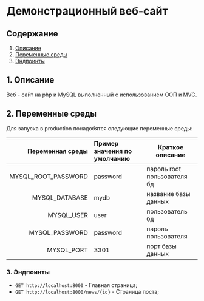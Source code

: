 # Демонстрационный веб-сайт

## Содержание

1. [Описание](#1-Веб-сервер)
2. [Переменные среды](#2-Переменные-среды)
3. [Эндпоинты](#3-Эндпоинты)

## 1. Описание

Веб - сайт на php и MySQL выполненный с использованием ООП и MVC.

## 2. Переменные среды

Для запуска в production понадобятся следующие переменные среды:

|    Переменная среды | Пример значения по умолчанию | Краткое описание            |
|--------------------:|:-----------------------------|-----------------------------|
| MYSQL_ROOT_PASSWORD | password                     | пароль root пользователя бд |
|      MYSQL_DATABASE | mydb                         | название базы данных        |
|          MYSQL_USER | user                         | пользователь бд             |
|      MYSQL_PASSWORD | password                     | пароль пользователя         |
|          MYSQL_PORT | 3301                         | порт базы данных            |

### 3. Эндпоинты

- `GET http://localhost:8000` - Главная страница;
- `GET http://localhost:8000/news/{id}` - Страница поста;  

